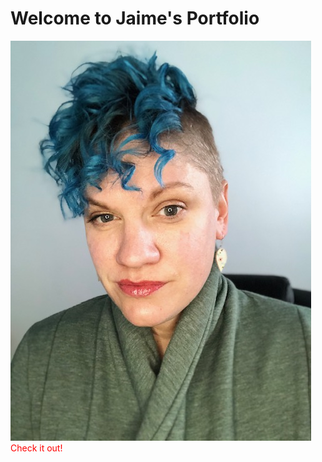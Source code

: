# Welcome to Jaime's Portfolio
<img src="IMG_8057-2.jpg" class="rounded mx-auto d-block" alt="0.jpeg">
<a style="color: red;">Check it out!</a>
<a href="https://JaimeSpeed.github.io/boot.html"></a>
